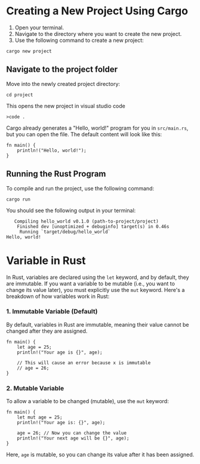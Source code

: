 # Creating a New Project Using Cargo 
1. Open your terminal.
2. Navigate to the directory where you want to create the new project.
3. Use the following command to create a new project:
```
cargo new project
```

## Navigate to the project folder
Move into the newly created project directory:
```
cd project
```
This opens the new project in visual studio code
```
>code .
```
Cargo already generates a "Hello, world!" program for you in `src/main.rs`, but you can open the file.
The default content will look like this:

```
fn main() {
    println!("Hello, world!");
}
```
## Running the Rust Program
To compile and run the project, use the following command:
```
cargo run
```
You should see the following output in your terminal:
```
   Compiling hello_world v0.1.0 (path-to-project/project)
    Finished dev [unoptimized + debuginfo] target(s) in 0.46s
     Running `target/debug/hello_world`
Hello, world!
```
# Variable in Rust
In Rust, variables are declared using the `let` keyword, and by default, they are immutable. If you want a variable to be mutable (i.e., you want to change its value later), you must explicitly use the `mut` keyword. Here's a breakdown of how variables work in Rust:

### 1. Immutable Variable (Default)

By default, variables in Rust are immutable, meaning their value cannot be changed after they are assigned.
```
fn main() {
    let age = 25;
    println!("Your age is {}", age);
    
    // This will cause an error because x is immutable
    // age = 26;
}
```
### 2. Mutable Variable
To allow a variable to be changed (mutable), use the `mut` keyword:
```
fn main() {
    let mut age = 25;
    println!("Your age is: {}", age);
    
    age = 26; // Now you can change the value
    println!("Your next age will be {}", age);
}
```
Here, `age` is mutable, so you can change its value after it has been assigned.
